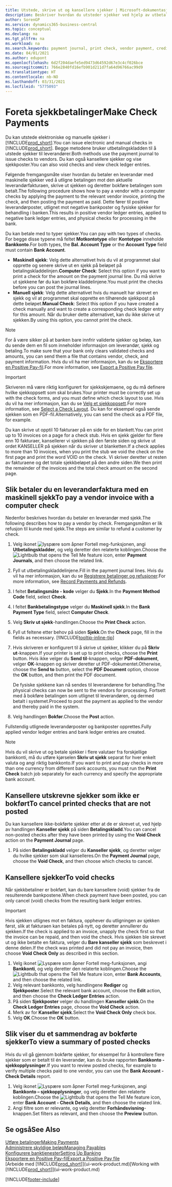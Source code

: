 ```yaml
---
title: Utstede, skrive ut og kansellere sjekker | Microsoft-dokumentasjon
description: Beskriver hvordan du utsteder sjekker ved hjelp av utbetalingskladden, skriver ut sjekker og kansellerer eller viser sjekkposter i Business Central.
author: SorenGP
ms.service: dynamics365-business-central
ms.topic: conceptual
ms.devlang: na
ms.tgt_pltfrm: na
ms.workload: na
ms.search.keywords: payment journal, print check, vendor payment, creditor, debt, balance due, AP
ms.date: 04/01/2021
ms.author: edupont
ms.openlocfilehash: 6d2f204daefe5ed9473d64592d67e3c4cf026bce
ms.sourcegitcommit: 766e2840fd16efb901d211d7fa64d96766ac99d9
ms.translationtype: HT
ms.contentlocale: nb-NO
ms.lasthandoff: 03/31/2021
ms.locfileid: "5775093"
---
```

# <a name="make-check-payments"></a><span data-ttu-id="42be8-103">Foreta sjekkbetalinger</span><span class="sxs-lookup"><span data-stu-id="42be8-103">Make Check Payments</span></span>

<span data-ttu-id="42be8-104">Du kan utstede elektroniske og manuelle sjekker i [!INCLUDE[prod_short](includes/prod_short.md)].</span><span class="sxs-lookup"><span data-stu-id="42be8-104">You can issue electronic and manual checks in [!INCLUDE[prod_short](includes/prod_short.md)].</span></span> <span data-ttu-id="42be8-105">Begge metodene bruker utbetalingskladden til å utstede sjekker til leverandører.</span><span class="sxs-lookup"><span data-stu-id="42be8-105">Both methods use the payment journal to issue checks to vendors.</span></span> <span data-ttu-id="42be8-106">Du kan også kansellere sjekker og vise sjekkposter.</span><span class="sxs-lookup"><span data-stu-id="42be8-106">You can also void checks and view check ledger entries.</span></span>

<span data-ttu-id="42be8-107">Følgende fremgangsmåte viser hvordan du betaler en leverandør med maskinelle sjekker ved å utligne betalingen mot den aktuelle leverandørfakturaen, skrive ut sjekken og deretter bokføre betalingen som betalt.</span><span class="sxs-lookup"><span data-stu-id="42be8-107">The following procedure shows how to pay a vendor with a computer checks by applying the payment to the relevant vendor invoice, printing the check, and then posting the payment as paid.</span></span> <span data-ttu-id="42be8-108">Dette fører til positive leverandørposter, utlignet mot negative bankposter og fysiske sjekker for behandling i banken.</span><span class="sxs-lookup"><span data-stu-id="42be8-108">This results in positive vendor ledger entries, applied to negative bank ledger entries, and physical checks for processing in the bank.</span></span>

<span data-ttu-id="42be8-109">Du kan betale med to typer sjekker.</span><span class="sxs-lookup"><span data-stu-id="42be8-109">You can pay with two types of checks.</span></span> <span data-ttu-id="42be8-110">For begge disse typene må feltet **Motkontotype** eller **Kontotype** inneholde **Bankkonto**.</span><span class="sxs-lookup"><span data-stu-id="42be8-110">For both types, the **Bal. Account Type** or the **Account Type** field must contain **Bank Account**.</span></span>

- <span data-ttu-id="42be8-111">**Maskinell sjekk**: Velg dette alternativet hvis du vil at programmet skal opprette og senere skrive ut en sjekk på beløpet på betalingskladdelinjen.</span><span class="sxs-lookup"><span data-stu-id="42be8-111">**Computer Check**: Select this option if you want to print a check for the amount on the payment journal line.</span></span> <span data-ttu-id="42be8-112">Du må skrive ut sjekkene før du kan bokføre kladdelinjene.</span><span class="sxs-lookup"><span data-stu-id="42be8-112">You must print the checks before you can post the journal lines.</span></span>
- <span data-ttu-id="42be8-113">**Manuell sjekk**: Velg dette alternativet hvis du manuelt har skrevet en sjekk og vil at programmet skal opprette en tilhørende sjekkpost på dette beløpet.</span><span class="sxs-lookup"><span data-stu-id="42be8-113">**Manual Check**: Select this option if you have created a check manually and want to create a corresponding check ledger entry for this amount.</span></span> <span data-ttu-id="42be8-114">Når du bruker dette alternativet, kan du ikke skrive ut sjekken.</span><span class="sxs-lookup"><span data-stu-id="42be8-114">By using this option, you cannot print the check.</span></span>

> [!NOTE]  
> <span data-ttu-id="42be8-115">For å være sikker på at banken bare innfrir validerte sjekker og beløp, kan du sende dem en fil som inneholder informasjon om leverandør, sjekk og betaling.</span><span class="sxs-lookup"><span data-stu-id="42be8-115">To make sure that your bank only clears validated checks and amounts, you can send them a file that contains vendor, check, and payment information.</span></span> <span data-ttu-id="42be8-116">Hvis du vil ha mer informasjon, kan du se [Eksportere en Positive Pay-fil](finance-how-positive-pay.md).</span><span class="sxs-lookup"><span data-stu-id="42be8-116">For more information, see [Export a Positive Pay file](finance-how-positive-pay.md).</span></span>

> [!IMPORTANT]
> <span data-ttu-id="42be8-117">Skriveren må være riktig konfigurert for sjekkskjemaene, og du må definere hvilke sjekkoppsett som skal brukes.</span><span class="sxs-lookup"><span data-stu-id="42be8-117">Your printer must be correctly set up with the check forms, and you must define which check layout to use.</span></span> <span data-ttu-id="42be8-118">Hvis du vil ha mer informasjon, kan du se [Velg et sjekkoppsett](finance-how-define-check-layouts.md).</span><span class="sxs-lookup"><span data-stu-id="42be8-118">For more information, see [Select a Check Layout](finance-how-define-check-layouts.md).</span></span> <span data-ttu-id="42be8-119">Du kan for eksempel også sende sjekken som en PDF-fil.</span><span class="sxs-lookup"><span data-stu-id="42be8-119">Alternatively, you can send the check as a PDF file, for example.</span></span>  

<span data-ttu-id="42be8-120">Du kan skrive ut opptil 10 fakturaer på en side for en blankett.</span><span class="sxs-lookup"><span data-stu-id="42be8-120">You can print up to 10 invoices on a page for a check stub.</span></span> <span data-ttu-id="42be8-121">Hvis en sjekk gjelder for flere enn 10 fakturaer, kansellerer vi sjekken på den første siden og skrive ut ordet KANSELLER på sjekken når du skriver ut blanketten.</span><span class="sxs-lookup"><span data-stu-id="42be8-121">If a check applies to more than 10 invoices, when you print the stub we void the check on the first page and print the word VOID on the check.</span></span> <span data-ttu-id="42be8-122">Vi skriver deretter ut resten av fakturaene og det totale sjekkbeløpet på den andre siden.</span><span class="sxs-lookup"><span data-stu-id="42be8-122">We then print the remainder of the invoices and the total check amount on the second page.</span></span>

## <a name="to-pay-a-vendor-invoice-with-a-computer-check"></a><span data-ttu-id="42be8-123">Slik betaler du en leverandørfaktura med en maskinell sjekk</span><span class="sxs-lookup"><span data-stu-id="42be8-123">To pay a vendor invoice with a computer check</span></span>
<span data-ttu-id="42be8-124">Nedenfor beskrives hvordan du betaler en leverandør med sjekk.</span><span class="sxs-lookup"><span data-stu-id="42be8-124">The following describes how to pay a vendor by check.</span></span> <span data-ttu-id="42be8-125">Fremgangsmåten er lik refusjon til kunde med sjekk.</span><span class="sxs-lookup"><span data-stu-id="42be8-125">The steps are similar to refund a customer by check.</span></span>

1. <span data-ttu-id="42be8-126">Velg ikonet ![lyspære som åpner Fortell meg-funksjonen](media/ui-search/search_small.png "Fortell hva du vil gjøre"), angi **Utbetalingskladder**, og velg deretter den relaterte koblingen.</span><span class="sxs-lookup"><span data-stu-id="42be8-126">Choose the ![Lightbulb that opens the Tell Me feature](media/ui-search/search_small.png "Tell me what you want to do") icon, enter **Payment Journals**, and then choose the related link.</span></span>
2. <span data-ttu-id="42be8-127">Fyll ut utbetalingskladdelinjene.</span><span class="sxs-lookup"><span data-stu-id="42be8-127">Fill in the payment journal lines.</span></span> <span data-ttu-id="42be8-128">Hvis du vil ha mer informasjon, kan du se [Registrere betalinger og refusjoner](payables-how-post-payments-refunds.md).</span><span class="sxs-lookup"><span data-stu-id="42be8-128">For more information, see [Record Payments and Refunds](payables-how-post-payments-refunds.md).</span></span>
3. <span data-ttu-id="42be8-129">I feltet **Betalingsmåte - kode** velger du **Sjekk**.</span><span class="sxs-lookup"><span data-stu-id="42be8-129">In the **Payment Method Code** field, select **Check**.</span></span>
4. <span data-ttu-id="42be8-130">I feltet **Bankbetalingstype** velger du **Maskinell sjekk**.</span><span class="sxs-lookup"><span data-stu-id="42be8-130">In the **Bank Payment Type** field, select **Computer Check**.</span></span>
5. <span data-ttu-id="42be8-131">Velg **Skriv ut sjekk**-handlingen.</span><span class="sxs-lookup"><span data-stu-id="42be8-131">Choose the **Print Check** action.</span></span>
6. <span data-ttu-id="42be8-132">Fyll ut feltene etter behov på siden **Sjekk**.</span><span class="sxs-lookup"><span data-stu-id="42be8-132">On the **Check** page, fill in the fields as necessary.</span></span> [!INCLUDE[tooltip-inline-tip](includes/tooltip-inline-tip_md.md)]
7. <span data-ttu-id="42be8-133">Hvis skriveren er konfigurert til å skrive ut sjekker, klikker du på **Skriv ut**-knappen.</span><span class="sxs-lookup"><span data-stu-id="42be8-133">If your printer is set up to print checks, choose the **Print** button.</span></span> <span data-ttu-id="42be8-134">Hvis ikke velger du **Send til**-knappen, velger **PDF-dokument**, velger **OK**-knappen og skriver deretter ut PDF-dokumentet.</span><span class="sxs-lookup"><span data-stu-id="42be8-134">Otherwise, choose the **Send to** button, select the **PDF Document** option, choose the **OK** button, and then print the PDF document.</span></span>

    <span data-ttu-id="42be8-135">De fysiske sjekkene kan nå sendes til leverandørene for behandling.</span><span class="sxs-lookup"><span data-stu-id="42be8-135">The physical checks can now be sent to the vendors for processing.</span></span> <span data-ttu-id="42be8-136">Fortsett med å bokføre betalingen som utlignet til leverandøren, og dermed betalt i systemet.</span><span class="sxs-lookup"><span data-stu-id="42be8-136">Proceed to post the payment as applied to the vendor and thereby paid in the system.</span></span>
8. <span data-ttu-id="42be8-137">Velg handlingen **Bokfør**.</span><span class="sxs-lookup"><span data-stu-id="42be8-137">Choose the **Post** action.</span></span>

<span data-ttu-id="42be8-138">Fullstendig utlignede leverandørposter og bankposter opprettes.</span><span class="sxs-lookup"><span data-stu-id="42be8-138">Fully applied vendor ledger entries and bank ledger entries are created.</span></span>

> [!NOTE]  
> <span data-ttu-id="42be8-139">Hvis du vil skrive ut og betale sjekker i flere valutaer fra forskjellige bankkonti, må du utføre kjørselen **Skriv ut sjekk** separat for hver enkelt valuta og angi riktig bankkonto.</span><span class="sxs-lookup"><span data-stu-id="42be8-139">If you want to print and pay checks in more than one currency from different bank accounts, you must run the **Print Check** batch job separately for each currency and specify the appropriate bank account.</span></span>

## <a name="to-cancel-printed-checks-that-are-not-posted"></a><span data-ttu-id="42be8-140">Kansellere utskrevne sjekker som ikke er bokført</span><span class="sxs-lookup"><span data-stu-id="42be8-140">To cancel printed checks that are not posted</span></span>
<span data-ttu-id="42be8-141">Du kan kansellere ikke-bokførte sjekker etter at de er skrevet ut, ved hjelp av handlingen **Kanseller sjekk** på siden **Betalingskladd**.</span><span class="sxs-lookup"><span data-stu-id="42be8-141">You can cancel non-posted checks after they have been printed by using the **Void Check** action on the **Payment Journal** page.</span></span>

1. <span data-ttu-id="42be8-142">På siden **Betalingskladd** velger du **Kanseller sjekk**, og deretter velger du hvilke sjekker som skal kanselleres.</span><span class="sxs-lookup"><span data-stu-id="42be8-142">On the **Payment Journal** page, choose the **Void Check**, and then choose which checks to cancel.</span></span>

## <a name="to-void-checks"></a><span data-ttu-id="42be8-143">Kansellere sjekker</span><span class="sxs-lookup"><span data-stu-id="42be8-143">To void checks</span></span>

<span data-ttu-id="42be8-144">Når sjekkbetaliner er bokført, kan du bare kansellere (void) sjekker fra de resulterende bankpostene.</span><span class="sxs-lookup"><span data-stu-id="42be8-144">When check payment have been posted, you can only cancel (void) checks from the resulting bank ledger entries.</span></span>

> [!IMPORTANT]
> <span data-ttu-id="42be8-145">Hvis sjekken utlignes mot en faktura, opphever du utligningen av sjekken først, slik at fakturaen kan betales på nytt, og deretter annullerer du sjekken.</span><span class="sxs-lookup"><span data-stu-id="42be8-145">If the check is applied to an invoice, unapply the check first so that the invoice can be repaid, and then void the check.</span></span> <span data-ttu-id="42be8-146">Hvis sjekken ble skrevet ut og ikke betalte en faktura, velger du **Bare kanseller sjekk** som beskrevet i denne delen.</span><span class="sxs-lookup"><span data-stu-id="42be8-146">If the check was printed and did not pay an invoice, then choose **Void Check Only** as described in this section.</span></span>

1. <span data-ttu-id="42be8-147">Velg ikonet ![Lyspære som åpner Fortell meg-funksjonen](media/ui-search/search_small.png "Fortell hva du vil gjøre"), angi **Bankkonti**, og velg deretter den relaterte koblingen.</span><span class="sxs-lookup"><span data-stu-id="42be8-147">Choose the ![Lightbulb that opens the Tell Me feature](media/ui-search/search_small.png "Tell me what you want to do") icon, enter **Bank Accounts**, and then choose the related link.</span></span>
2. <span data-ttu-id="42be8-148">Velg relevant bankkonto, velg handlingene **Rediger** og **Sjekkposter**.</span><span class="sxs-lookup"><span data-stu-id="42be8-148">Select the relevant bank account, choose the **Edit** action, and then choose the **Check Ledger Entries** action.</span></span>
3. <span data-ttu-id="42be8-149">På siden **Sjekkposter** velger du handlingen **Kanseller sjekk**.</span><span class="sxs-lookup"><span data-stu-id="42be8-149">On the **Check Ledger Entries** page, choose the **Void Check** action.</span></span>
4. <span data-ttu-id="42be8-150">Merk av for **Kanseller sjekk**.</span><span class="sxs-lookup"><span data-stu-id="42be8-150">Select the **Void Check Only** check box.</span></span>
5. <span data-ttu-id="42be8-151">Velg **OK**.</span><span class="sxs-lookup"><span data-stu-id="42be8-151">Choose the **OK** button.</span></span>

## <a name="to-view-a-summary-of-posted-checks"></a><span data-ttu-id="42be8-152">Slik viser du et sammendrag av bokførte sjekker</span><span class="sxs-lookup"><span data-stu-id="42be8-152">To view a summary of posted checks</span></span>
<span data-ttu-id="42be8-153">Hvis du vil gå gjennom bokførte sjekker, for eksempel for å kontrollere flere sjekker som er betalt til én leverandør, kan du bruke rapporten **Bankkonto - sjekkopplysninger**.</span><span class="sxs-lookup"><span data-stu-id="42be8-153">If you want to review posted checks, for example to verify multiple checks paid to one vendor, you can use the **Bank Account - Check Details** report.</span></span>
1. <span data-ttu-id="42be8-154">Velg ikonet ![Lyspære som åpner Fortell meg-funksjonen](media/ui-search/search_small.png "Fortell hva du vil gjøre"), angi **Bankkonto – sjekkopplysninger**, og velg deretter den relaterte koblingen.</span><span class="sxs-lookup"><span data-stu-id="42be8-154">Choose the ![Lightbulb that opens the Tell Me feature](media/ui-search/search_small.png "Tell me what you want to do") icon, enter **Bank Account - Check Details**, and then choose the related link.</span></span>
2. <span data-ttu-id="42be8-155">Angi filtre som er relevante, og velg deretter **Forhåndsvisning**-knappen.</span><span class="sxs-lookup"><span data-stu-id="42be8-155">Set filters as relevant, and then choose the **Preview** button.</span></span>

## <a name="see-also"></a><span data-ttu-id="42be8-156">Se også</span><span class="sxs-lookup"><span data-stu-id="42be8-156">See Also</span></span>
[<span data-ttu-id="42be8-157">Utføre betalinger</span><span class="sxs-lookup"><span data-stu-id="42be8-157">Making Payments</span></span>](payables-make-payments.md)  
[<span data-ttu-id="42be8-158">Administrere skyldige beløp</span><span class="sxs-lookup"><span data-stu-id="42be8-158">Managing Payables</span></span>](payables-manage-payables.md)  
[<span data-ttu-id="42be8-159">Konfigurere banktjenester</span><span class="sxs-lookup"><span data-stu-id="42be8-159">Setting Up Banking</span></span>](bank-setup-banking.md)  
[<span data-ttu-id="42be8-160">Eksportere en Positive Pay-fil</span><span class="sxs-lookup"><span data-stu-id="42be8-160">Export a Positive Pay file</span></span>](finance-how-positive-pay.md)  
<span data-ttu-id="42be8-161">[Arbeide med [!INCLUDE[prod_short](includes/prod_short.md)]](ui-work-product.md)</span><span class="sxs-lookup"><span data-stu-id="42be8-161">[Working with [!INCLUDE[prod_short](includes/prod_short.md)]](ui-work-product.md)</span></span>  


[!INCLUDE[footer-include](includes/footer-banner.md)]
